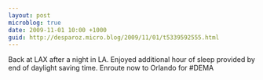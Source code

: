 ```yaml
---
layout: post
microblog: true
date: 2009-11-01 10:00 +1000
guid: http://desparoz.micro.blog/2009/11/01/t5339592555.html
---
```

Back at LAX after a night in LA. Enjoyed additional hour of sleep provided by end of daylight saving time. Enroute now to Orlando for #DEMA
